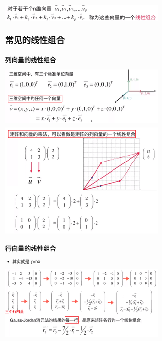 ![](../photo/Pasted%20image%2020240219120100.png)

# 常见的线性组合
## 列向量的线性组合
![](../photo/Pasted%20image%2020240219120457.png)

![](../photo/Pasted%20image%2020240219121213.png)
## 行向量的线性组合
- 其实就是 y=nx

![](../photo/Pasted%20image%2020240219121924.png)